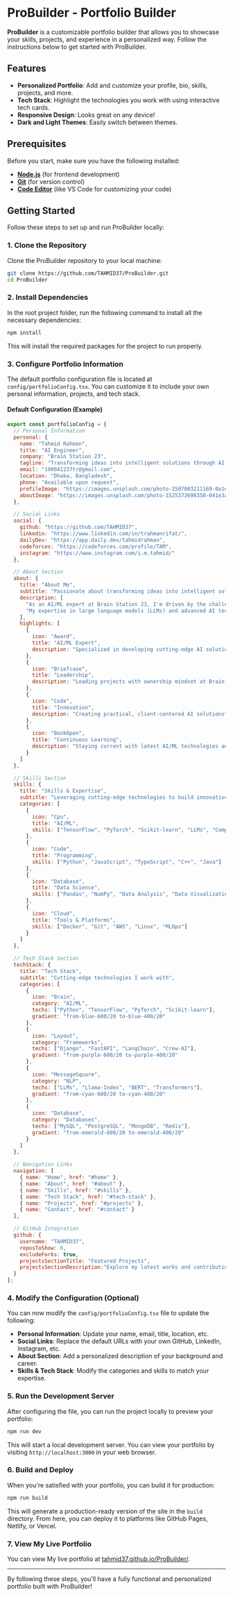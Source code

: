 
# ProBuilder - Portfolio Builder

**ProBuilder** is a customizable portfolio builder that allows you to showcase your skills, projects, and experience in a personalized way. Follow the instructions below to get started with ProBuilder.

## Features

- **Personalized Portfolio**: Add and customize your profile, bio, skills, projects, and more.
- **Tech Stack**: Highlight the technologies you work with using interactive tech cards.
- **Responsive Design**: Looks great on any device!
- **Dark and Light Themes**: Easily switch between themes.

## Prerequisites

Before you start, make sure you have the following installed:

- **[Node.js](https://nodejs.org/)** (for frontend development)
- **[Git](https://git-scm.com/)** (for version control)
- **[Code Editor](https://code.visualstudio.com/)** (like VS Code for customizing your code)

## Getting Started

Follow these steps to set up and run ProBuilder locally:

### 1. Clone the Repository

Clone the ProBuilder repository to your local machine:

```bash
git clone https://github.com/TAHMID37/ProBuilder.git
cd ProBuilder
```

### 2. Install Dependencies

In the root project folder, run the following command to install all the necessary dependencies:

```bash
npm install
```

This will install the required packages for the project to run properly.

### 3. Configure Portfolio Information

The default portfolio configuration file is located at `config/portfolioConfig.tsx`. You can customize it to include your own personal information, projects, and tech stack.

#### Default Configuration (Example)

```js
export const portfolioConfig = {
  // Personal Information
  personal: {
    name: "Tahmid Rahman",
    title: "AI Engineer",
    company: "Brain Station 23",
    tagline: "Transforming ideas into intelligent solutions through AI innovation",
    email: "190041237tr@gmail.com",
    location: "Dhaka, Bangladesh",
    phone: "Available upon request",
    profileImage: "https://images.unsplash.com/photo-1507003211169-0a1dd7228f2d?auto=format&fit=crop&q=80&w=1000&ixlib=rb-4.0.3",
    aboutImage: "https://images.unsplash.com/photo-1525373698358-041e3a460346?auto=format&fit=crop&q=80&w=2664&ixlib=rb-4.0.3",
  },

  // Social Links
  social: {
    github: "https://github.com/TAHMID37",
    linkedin: "https://www.linkedin.com/in/trahmanrifat/",
    dailyDev: "https://app.daily.dev/tahmidrahman",
    codeforces: "https://codeforces.com/profile/TAM",
    instagram: "https://www.instagram.com/i.m.tahmid/"
  },

  // About Section
  about: {
    title: "About Me",
    subtitle: "Passionate about transforming ideas into intelligent solutions",
    description: [
      "As an AI/ML expert at Brain Station 23, I'm driven by the challenge of developing practical, client-centered solutions that create real impact. I lead projects with an ownership mindset, ensuring we deliver beyond technical requirements to provide genuine value.",
      "My expertise in large language models (LLMs) and advanced AI technologies enables me to tackle complex challenges and drive innovation. I thrive in leadership roles, focusing on smooth delivery while effectively troubleshooting complicated issues."
    ],
    highlights: [
      {
        icon: "Award",
        title: "AI/ML Expert",
        description: "Specialized in developing cutting-edge AI solutions and ML models"
      },
      {
        icon: "Briefcase",
        title: "Leadership",
        description: "Leading projects with ownership mindset at Brain Station 23"
      },
      {
        icon: "Code",
        title: "Innovation",
        description: "Creating practical, client-centered AI solutions"
      },
      {
        icon: "BookOpen",
        title: "Continuous Learning",
        description: "Staying current with latest AI/ML technologies and trends"
      }
    ]
  },

  // Skills Section
  skills: {
    title: "Skills & Expertise",
    subtitle: "Leveraging cutting-edge technologies to build innovative solutions",
    categories: [
      {
        icon: "Cpu",
        title: "AI/ML",
        skills: ["TensorFlow", "PyTorch", "Scikit-learn", "LLMs", "Computer Vision"]
      },
      {
        icon: "Code",
        title: "Programming",
        skills: ["Python", "JavaScript", "TypeScript", "C++", "Java"]
      },
      {
        icon: "Database",
        title: "Data Science",
        skills: ["Pandas", "NumPy", "Data Analysis", "Data Visualization"]
      },
      {
        icon: "Cloud",
        title: "Tools & Platforms",
        skills: ["Docker", "Git", "AWS", "Linux", "MLOps"]
      }
    ]
  },

  // Tech Stack Section
  techStack: {
    title: "Tech Stack",
    subtitle: "Cutting-edge technologies I work with",
    categories: [
      {
        icon: "Brain",
        category: "AI/ML",
        techs: ["Python", "TensorFlow", "PyTorch", "Scikit-learn"],
        gradient: "from-blue-600/20 to-blue-400/20"
      },
      {
        icon: "Layout",
        category: "Frameworks",
        techs: ["Django", "FastAPI", "LangChain", "Crew-AI"],
        gradient: "from-purple-600/20 to-purple-400/20"
      },
      {
        icon: "MessageSquare",
        category: "NLP",
        techs: ["LLMs", "Llama-Index", "BERT", "Transformers"],
        gradient: "from-cyan-600/20 to-cyan-400/20"
      },
      {
        icon: "Database",
        category: "Databases",
        techs: ["MySQL", "PostgreSQL", "MongoDB", "Redis"],
        gradient: "from-emerald-600/20 to-emerald-400/20"
      }
    ]
  },

  // Navigation Links
  navigation: [
    { name: "Home", href: "#home" },
    { name: "About", href: "#about" },
    { name: "Skills", href: "#skills" },
    { name: "Tech Stack", href: "#tech-stack" },
    { name: "Projects", href: "#projects" },
    { name: "Contact", href: "#contact" }
  ],

  // GitHub Integration
  github: {
    username: "TAHMID37",
    reposToShow: 6,
    excludeForks: true,
    projectsSectionTitle: "Featured Projects",
    projectsSectionDescription:"Explore my latest works and contributions",
  }
};
```

### 4. Modify the Configuration (Optional)

You can now modify the `config/portfolioConfig.tsx` file to update the following:

- **Personal Information**: Update your name, email, title, location, etc.
- **Social Links**: Replace the default URLs with your own GitHub, LinkedIn, Instagram, etc.
- **About Section**: Add a personalized description of your background and career.
- **Skills & Tech Stack**: Modify the categories and skills to match your expertise.

### 5. Run the Development Server

After configuring the file, you can run the project locally to preview your portfolio:

```bash
npm run dev
```

This will start a local development server. You can view your portfolio by visiting `http://localhost:3000` in your web browser.

### 6. Build and Deploy

When you're satisfied with your portfolio, you can build it for production:

```bash
npm run build
```

This will generate a production-ready version of the site in the `build` directory. From here, you can deploy it to platforms like GitHub Pages, Netlify, or Vercel.

### 7. View My Live Portfolio

You can view My live portfolio at [tahmid37.github.io/ProBuilder/](https://tahmid37.github.io/ProBuilder/).

---

By following these steps, you’ll have a fully functional and personalized portfolio built with ProBuilder!
